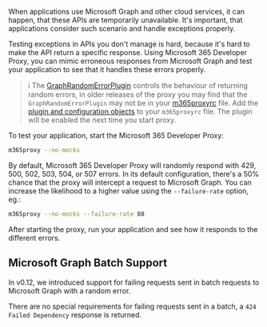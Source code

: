 When applications use Microsoft Graph and other cloud services, it can happen, that these APIs are temporarily unavailable. It's important, that applications consider such scenario and handle exceptions properly.

Testing exceptions in APIs you don't manage is hard, because it's hard to make the API return a specific response. Using Microsoft 365 Developer Proxy, you can mimic erroneous responses from Microsoft Graph and test your application to see that it handles these errors properly.

> ℹ️ The [GraphRandomErrorPlugin](./GraphRandomErrorPlugin) controls the behaviour of returning random errors, in older releases of the proxy you may find that the `GraphRandomErrorPlugin` may not be in your [m365proxyrc](https://github.com/microsoft/m365-developer-proxy/wiki/m365proxyrc) file. Add the [plugin and configuration objects](./GraphRandomErrorPlugin.md) to your `m365proxyrc` file. The plugin will be enabled the next time you start proxy.

To test your application, start the Microsoft 365 Developer Proxy:

```sh
m365proxy --no-mocks
```

By default, Microsoft 365 Developer Proxy will randomly respond with 429, 500, 502, 503, 504, or 507 errors. In its default configuration, there's a 50% chance that the proxy will intercept a request to Microsoft Graph. You can increase the likelihood to a higher value using the `--failure-rate` option, eg.:

```sh
m365proxy --no-mocks --failure-rate 80
```

After starting the proxy, run your application and see how it responds to the different errors.

## Microsoft Graph Batch Support

In v0.12, we introduced support for failing requests sent in batch requests to Microsoft Graph with a random error.

There are no special requirements for failing requests sent in a batch, a `424 Failed Dependency` response is returned.